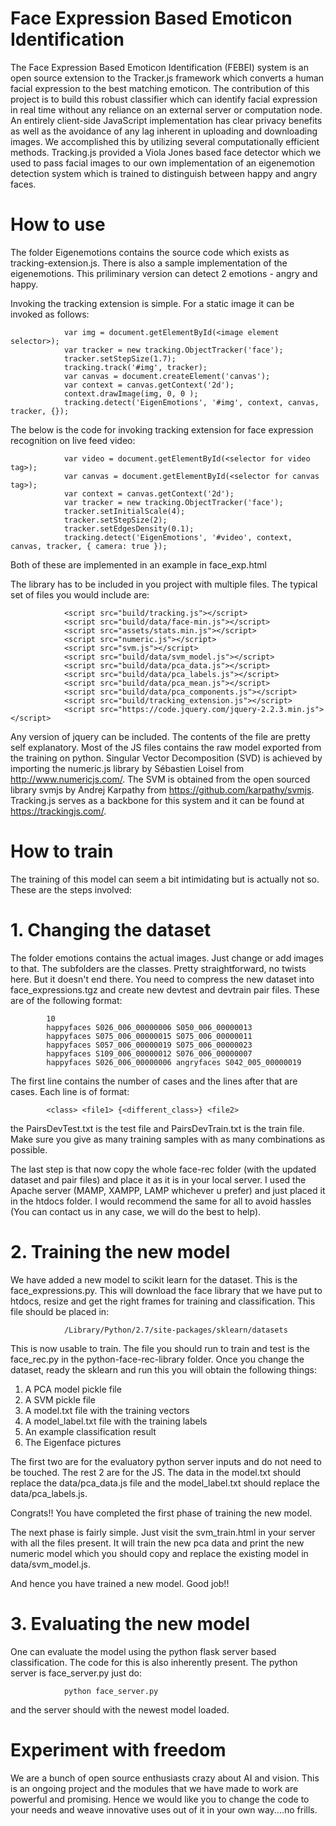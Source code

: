 # Face Expression Based Emoticon Identification

The Face Expression Based Emoticon Identification (FEBEI) system is an open source extension to the Tracker.js framework which converts a human facial expression to the best matching emoticon. The contribution of this project is to build this robust classifier which can identify facial expression in real time without any reliance on an external server or computation node. An entirely client-side JavaScript implementation has clear privacy benefits as well as the avoidance of any lag inherent in uploading and downloading images. We accomplished this by utilizing several computationally efficient methods. Tracking.js provided a Viola Jones based face detector which we used to pass facial images to our own implementation of an eigenemotion detection system which is trained to distinguish between happy and angry faces.

# How to use

The folder Eigenemotions contains the source code which exists as tracking-extension.js. There is also a sample implementation of the eigenemotions. This priliminary version can detect 2 emotions - angry and happy.

Invoking the tracking extension is simple. For a static image it can be invoked as follows:

				var img = document.getElementById(<image element selector>);
				var tracker = new tracking.ObjectTracker('face');
				tracker.setStepSize(1.7);
				tracking.track('#img', tracker);
				var canvas = document.createElement('canvas');
				var context = canvas.getContext('2d');
				context.drawImage(img, 0, 0 );
				tracking.detect('EigenEmotions', '#img', context, canvas, tracker, {});


The below is the code for invoking tracking extension for face expression recognition on live feed video:

				var video = document.getElementById(<selector for video tag>);
				var canvas = document.getElementById(<selector for canvas tag>);
				var context = canvas.getContext('2d');
				var tracker = new tracking.ObjectTracker('face');
				tracker.setInitialScale(4);
				tracker.setStepSize(2);
				tracker.setEdgesDensity(0.1);
				tracking.detect('EigenEmotions', '#video', context, canvas, tracker, { camera: true });

Both of these are implemented in an example in face_exp.html

The library has to be included in you project with multiple files. The typical set of files you would include are:

				<script src="build/tracking.js"></script>
				<script src="build/data/face-min.js"></script>
				<script src="assets/stats.min.js"></script>
				<script src="numeric.js"></script>
				<script src="svm.js"></script>
				<script src="build/data/svm_model.js"></script>
				<script src="build/data/pca_data.js"></script>
				<script src="build/data/pca_labels.js"></script>
				<script src="build/data/pca_mean.js"></script>
				<script src="build/data/pca_components.js"></script>
				<script src="build/tracking_extension.js"></script>
				<script src="https://code.jquery.com/jquery-2.2.3.min.js"></script>


Any version of jquery can be included. The contents of the file are pretty self explanatory. Most of the JS files contains the raw model exported from the training on python. Singular Vector Decomposition (SVD) is achieved by importing the numeric.js library by Sébastien Loisel from http://www.numericjs.com/. The SVM is obtained from the open sourced library svmjs by Andrej Karpathy from https://github.com/karpathy/svmjs. Tracking.js serves as a backbone for this system and it can be found at https://trackingjs.com/. 

# How to train

The training of this model can seem a bit intimidating but is actually not so. These are the steps involved:

# 1. Changing the dataset

The folder emotions contains the actual images. Just change or add images to that. The subfolders are the classes. Pretty straightforward, no twists here. But it doesn't end there. You need to compress the new dataset into face_expressions.tgz and create new devtest and devtrain pair files. These are of the following format:

			10
			happyfaces S026_006_00000006 S050_006_00000013
			happyfaces S075_006_00000015 S075_006_00000011
			happyfaces S057_006_00000019 S075_006_00000023
			happyfaces S109_006_00000012 S076_006_00000007
			happyfaces S026_006_00000006 angryfaces S042_005_00000019

The first line contains the number of cases and the lines after that are cases. Each line is of format:

			<class> <file1> {<different_class>} <file2>

the PairsDevTest.txt is the test file and PairsDevTrain.txt is the train file. Make sure you give as many training samples with as many combinations as possible.

The last step is that now copy the whole face-rec folder (with the updated dataset and pair files) and place it as it is in your local server. I used the Apache server (MAMP, XAMPP, LAMP whichever u prefer) and just placed it in the htdocs folder. I would recommend the same for all to avoid hassles (You can contact us in any case, we will do the best to help).

# 2. Training the new model

We have added a new model to scikit learn for the dataset. This is the face_expressions.py. This will download the face library that we have put to htdocs, resize and get the right frames for training and classification. This file should be placed in:

				/Library/Python/2.7/site-packages/sklearn/datasets

This is now usable to train. The file you should run to train and test is the face_rec.py in the python-face-rec-library folder. Once you change the dataset, ready the sklearn and run this you will obtain the following things:

1. A PCA model pickle file
2. A SVM pickle file
3. A model.txt file with the training vectors
4. A model_label.txt file with the training labels
5. An example classification result
6. The Eigenface pictures

The first two are for the evaluatory python server inputs and do not need to be touched. The rest 2 are for the JS. The data in the model.txt should replace the data/pca_data.js file and the model_label.txt should replace the data/pca_labels.js.

Congrats!! You have completed the first phase of training the new model.

The next phase is fairly simple. Just visit the svm_train.html in your server with all the files present. It will train the new pca data and print the new numeric model which you should copy and replace the existing model in data/svm_model.js.

And hence you have trained a new model. Good job!!

# 3. Evaluating the new model

One can evaluate the model using the python flask server based classification. The code for this is also inherently present. The python server is face_server.py just do:

				python face_server.py

and the server should with the newest model loaded.

# Experiment with freedom

We are a bunch of open source enthusiasts crazy about AI and vision. This is an ongoing project and the modules that we have made to work are powerful and promising. Hence we would like you to change the code to your needs and weave innovative uses out of it in your own way....no frills.